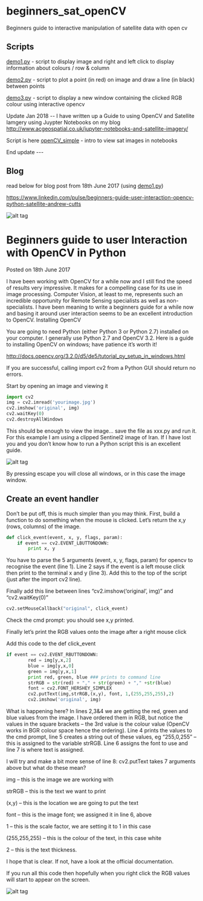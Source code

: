 # beginners_sat_openCV
Beginners guide to interactive manipulation of satellite data with open cv

## Scripts

[demo1.py](https://github.com/acgeospatial/beginners_sat_openCV/blob/master/demo1.py) - script to display image and right and left click to display information about colours / row & column

[demo2.py](https://github.com/acgeospatial/beginners_sat_openCV/blob/master/demo2.py) - script to plot a point (in red) on image and draw a line (in black) between points

[demo3.py](https://github.com/acgeospatial/beginners_sat_openCV/blob/master/demo3.py) - script to display a new window containing the clicked RGB colour using interactive opencv

Update Jan 2018 -- 
I have written up a Guide to using OpenCV and Satellite Iamgery using Juypter Notebooks on my blog http://www.acgeospatial.co.uk/jupyter-notebooks-and-satellite-imagery/

Script is here [openCV_simple](https://github.com/acgeospatial/beginners_sat_openCV/blob/master/OpenCV_Display.ipynb) - intro to view sat images in notebooks

End update ---

## Blog

read below for blog post from 18th June 2017 (using [demo1.py](https://github.com/acgeospatial/beginners_sat_openCV/blob/master/demo1.py))

https://www.linkedin.com/pulse/beginners-guide-user-interaction-opencv-python-satellite-andrew-cutts

![alt tag](http://www.acgeospatial.co.uk/wp-content/uploads/2017/06/Title.png)


# Beginners guide to user Interaction with OpenCV in Python
Posted on 18th June 2017

I have been working with OpenCV for a while now and I still find the speed of results very impressive. It makes for a compelling case for its use in image processing. Computer Vision, at least to me, represents such an incredible opportunity for Remote Sensing specialists as well as non-specialists. I have been meaning to write a beginners guide for a while now and basing it around user interaction seems to be an excellent introduction to OpenCV.
Installing OpenCV

You are going to need Python (either Python 3 or Python 2.7) installed on your computer. I generally use Python 2.7 and OpenCV 3.2. Here is a guide to installing OpenCV on windows; have patience it’s worth it!

http://docs.opencv.org/3.2.0/d5/de5/tutorial_py_setup_in_windows.html

If you are successful, calling import cv2 from a Python GUI should return no errors.

Start by opening an image and viewing it
```python
import cv2
img = cv2.imread('yourimage.jpg')
cv2.imshow('original', img)
cv2.waitKey(0)
cv2.destroyAllWindows
```

This should be enough to view the image… save the file as xxx.py and run it. For this example I am using a clipped Sentinel2 image of Iran. If I have lost you and you don’t know how to run a Python script this is an excellent guide.

![alt tag](http://www.acgeospatial.co.uk/wp-content/uploads/2017/06/sentinel2-768x481.jpg)

By pressing escape you will close all windows, or in this case the image window.

## Create an event handler

Don’t be put off, this is much simpler than you may think. First, build a function to do something when the mouse is clicked. Let’s return the x,y (rows, columns) of the image.
```python
def click_event(event, x, y, flags, param):
    if event == cv2.EVENT_LBUTTONDOWN:
        print x, y
```
        
You have to parse the 5 arguments (event, x, y, flags, param) for opencv to recognise the event (line 1). Line 2 says if the event is a left mouse click then print to the terminal x and y (line 3). Add this to the top of the script (just after the import cv2 line).

Finally add this line between lines “cv2.imshow(‘original’, img)” and “cv2.waitKey(0)”
```python
cv2.setMouseCallback("original", click_event)
```

Check the cmd prompt: you should see x,y printed.

Finally let’s print the RGB values onto the image after a right mouse click

Add this code to the def click_event
```python
if event == cv2.EVENT_RBUTTONDOWN:
        red = img[y,x,2]
        blue = img[y,x,0]
        green = img[y,x,1]
        print red, green, blue ### prints to command line
        strRGB = str(red) + "," + str(green) + "," +str(blue)
        font = cv2.FONT_HERSHEY_SIMPLEX
        cv2.putText(img,strRGB,(x,y), font, 1,(255,255,255),2)
        cv2.imshow('original', img)
```

What is happening here? In lines 2,3&4 we are getting the red, green and blue values from the image. I have ordered them in RGB, but notice the values in the square brackets – the 3rd value is the colour value (OpenCV works in BGR colour space hence the ordering). Line 4 prints the values to the cmd prompt, line 5 creates a string out of these values, eg “255,0,255” – this is assigned to the variable strRGB. Line 6 assigns the font to use and line 7 is where text is assigned.

I will try and make a bit more sense of line 8: cv2.putText takes 7 arguments above but what do these mean?

img – this is the image we are working with

strRGB – this is the text we want to print

(x,y) – this is the location we are going to put the text

font – this is the image font; we assigned it in line 6, above

1 – this is the scale factor, we are setting it to 1 in this case

(255,255,255) – this is the colour of the text, in this case white

2 – this is the text thickness.

I hope that is clear. If not, have a look at the official documentation.

If you run all this code then hopefully when you right click the RGB values will start to appear on the screen.

![alt tag](http://www.acgeospatial.co.uk/wp-content/uploads/2017/06/Title.png)


